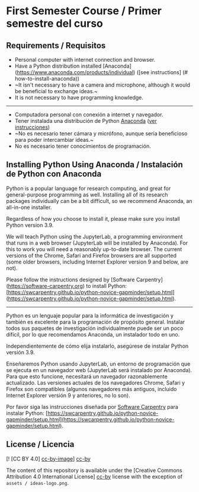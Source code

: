# First Semester Course / Primer semestre del curso

## Requirements / Requisitos

- Personal computer with internet connection and browser.
- Have a Python distribution installed
   [Anaconda] (https://www.anaconda.com/products/individual)
   ([see instructions] (# how-to-install-anaconda))
- ~It isn't necessary to have a camera and microphone, although it would be beneficial to
   exchange ideas.~
- It is not necessary to have programming knowledge.

---
- Computadora personal con conexión a internet y navegador.
- Tener instalada una distribución de Python
  [Anaconda](https://www.anaconda.com/products/individual)
  ([ver instrucciones](#cómo-instalar-anaconda))
- ~No es necesario tener cámara y micrófono, aunque sería beneficioso para poder
  intercambiar ideas.~
- No es necesario tener conocimientos de programación.


## Installing Python Using Anaconda / Instalación de Python con Anaconda

Python is a popular language for research computing, and great for general-purpose programming as well. 
Installing all of its research packages individually can be a bit difficult, so we recommend Anaconda, an all-in-one installer.

Regardless of how you choose to install it, please make sure you install Python version 3.9.

We will teach Python using the JupyterLab, a programming environment that runs in a web browser (JupyterLab will be installed by Anaconda).
For this to work you will need a reasonably up-to-date browser. 
The current versions of the Chrome, Safari and Firefox browsers are all supported (some older browsers, including Internet Explorer version 9 and below, are not). 

Please follow the instructions designed by [Software Carpentry] (https://software-carpentry.org) to install Python:
[https://swcarpentry.github.io/python-novice-gapminder/setup.html] (https://swcarpentry.github.io/python-novice-gapminder/setup.html).

---
Python es un lenguaje popular para la informática de investigación y también es excelente para la programación de propósito general.
Instalar todos sus paquetes de investigación individualmente puede ser un poco difícil, por lo que recomendamos Anaconda, un instalador todo en uno.

Independientemente de cómo elija instalarlo, asegúrese de instalar Python versión 3.9.

Enseñaremos Python usando JupyterLab, un entorno de programación que se ejecuta en un navegador web (JupyterLab será instalado por Anaconda). 
Para que esto funcione, necesitará un navegador razonablemente actualizado. 
Las versiones actuales de los navegadores Chrome, Safari y Firefox son compatibles (algunos navegadores más antiguos, incluido Internet Explorer versión 9 y anteriores, no lo son).

Por favor siga las instrucciones diseñada por [Software Carpentry](https://software-carpentry.org) para instalar Python:
[https://swcarpentry.github.io/python-novice-gapminder/setup.html](https://swcarpentry.github.io/python-novice-gapminder/setup.html).


## License / Licencia

[! [CC BY 4.0] [cc-by-image]] [cc-by]

The content of this repository is available under the [Creative Commons Attribution 4.0 International License] [cc-by] license with the exception of `assets / ideas-logo.png`. 

[cc-by]: http://creativecommons.org/licenses/by/4.0/
[cc-by-image]: https://i.creativecommons.org/l/by/4.0/88x31.png
